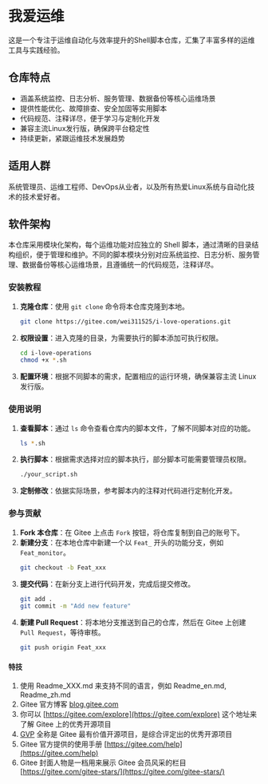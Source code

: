# 我爱运维

这是一个专注于运维自动化与效率提升的Shell脚本仓库，汇集了丰富多样的运维工具与实践经验。

## 仓库特点
- 涵盖系统监控、日志分析、服务管理、数据备份等核心运维场景
- 提供性能优化、故障排查、安全加固等实用脚本
- 代码规范、注释详尽，便于学习与定制化开发
- 兼容主流Linux发行版，确保跨平台稳定性
- 持续更新，紧跟运维技术发展趋势

## 适用人群
系统管理员、运维工程师、DevOps从业者，以及所有热爱Linux系统与自动化技术的技术爱好者。

## 软件架构
本仓库采用模块化架构，每个运维功能对应独立的 Shell 脚本，通过清晰的目录结构组织，便于管理和维护。不同的脚本模块分别对应系统监控、日志分析、服务管理、数据备份等核心运维场景，且遵循统一的代码规范，注释详尽。

### 安装教程
1. **克隆仓库**：使用 `git clone` 命令将本仓库克隆到本地。
   ```bash
   git clone https://gitee.com/wei311525/i-love-operations.git
   ```
2. **权限设置**：进入克隆的目录，为需要执行的脚本添加可执行权限。
   ```bash
   cd i-love-operations
   chmod +x *.sh
   ```
3. **配置环境**：根据不同脚本的需求，配置相应的运行环境，确保兼容主流 Linux 发行版。

### 使用说明
1. **查看脚本**：通过 `ls` 命令查看仓库内的脚本文件，了解不同脚本对应的功能。
   ```bash
   ls *.sh
   ```
2. **执行脚本**：根据需求选择对应的脚本执行，部分脚本可能需要管理员权限。
   ```bash
   ./your_script.sh
   ```
3. **定制修改**：依据实际场景，参考脚本内的注释对代码进行定制化开发。

### 参与贡献
1. **Fork 本仓库**：在 Gitee 上点击 `Fork` 按钮，将仓库复制到自己的账号下。
2. **新建分支**：在本地仓库中新建一个以 `Feat_` 开头的功能分支，例如 `Feat_monitor`。
   ```bash
   git checkout -b Feat_xxx
   ```
3. **提交代码**：在新分支上进行代码开发，完成后提交修改。
   ```bash
   git add .
   git commit -m "Add new feature"
   ```
4. **新建 Pull Request**：将本地分支推送到自己的仓库，然后在 Gitee 上创建 `Pull Request`，等待审核。
   ```bash
   git push origin Feat_xxx
   ```

#### 特技

1.  使用 Readme\_XXX.md 来支持不同的语言，例如 Readme\_en.md, Readme\_zh.md
2.  Gitee 官方博客 [blog.gitee.com](https://blog.gitee.com)
3.  你可以 [https://gitee.com/explore](https://gitee.com/explore) 这个地址来了解 Gitee 上的优秀开源项目
4.  [GVP](https://gitee.com/gvp) 全称是 Gitee 最有价值开源项目，是综合评定出的优秀开源项目
5.  Gitee 官方提供的使用手册 [https://gitee.com/help](https://gitee.com/help)
6.  Gitee 封面人物是一档用来展示 Gitee 会员风采的栏目 [https://gitee.com/gitee-stars/](https://gitee.com/gitee-stars/)
